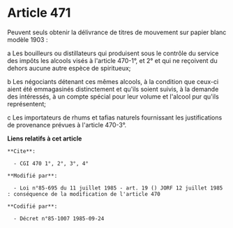 # Article 471

Peuvent seuls obtenir la délivrance de titres de mouvement sur papier blanc modèle 1903 :

a  Les bouilleurs ou distillateurs qui produisent sous le contrôle du service des impôts les alcools visés à l'article
470-1°, et 2° et qui ne reçoivent du dehors aucune autre espèce de spiritueux;

b  Les négociants détenant ces mêmes alcools, à la condition que ceux-ci aient été emmagasinés distinctement et qu'ils soient
suivis, à la demande des intéressés, à un compte spécial pour leur volume et l'alcool pur qu'ils représentent;

c  Les importateurs de rhums et tafias naturels fournissant les justifications de provenance prévues à l'article 470-3°.

**Liens relatifs à cet article**

	**Cite**:

	  - CGI 470 1°, 2°, 3°, 4°

	**Modifié par**:

	  - Loi n°85-695 du 11 juillet 1985 - art. 19 () JORF 12 juillet 1985 : conséquence de la modification de l'article 470

	**Codifié par**:

	  - Décret n°85-1007 1985-09-24
